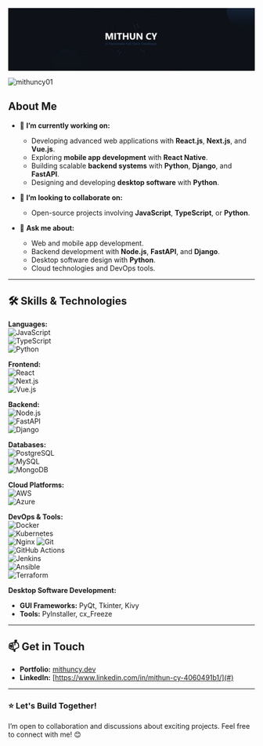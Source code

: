 <img align="center" src="./github-cover.jpg" alt="cover"/>

<p align="left">
  <img
    src="https://komarev.com/ghpvc/?username=mithuncy01&label=Profile%20views&color=0e75b6&style=flat"
    alt="mithuncy01"
  />
</p>

<h2>About Me </h2>

- 🔭 **I’m currently working on:**  
  - Developing advanced web applications with **React.js**, **Next.js**, and **Vue.js**.  
  - Exploring **mobile app development** with **React Native**.  
  - Building scalable **backend systems** with **Python**, **Django**, and **FastAPI**.  
  - Designing and developing **desktop software** with **Python**.  

- 👯 **I’m looking to collaborate on:**  
  - Open-source projects involving **JavaScript**, **TypeScript**, or **Python**.  

- 💬 **Ask me about:**  
  - Web and mobile app development.  
  - Backend development with **Node.js**, **FastAPI**, and **Django**.  
  - Desktop software design with **Python**.  
  - Cloud technologies and DevOps tools.  

---

## 🛠️ Skills & Technologies  

  **Languages:**  
![JavaScript](https://img.shields.io/badge/-JavaScript-F7DF1E?logo=javascript&logoColor=black&style=flat)  
![TypeScript](https://img.shields.io/badge/-TypeScript-3178C6?logo=typescript&logoColor=white&style=flat)  
![Python](https://img.shields.io/badge/-Python-3776AB?logo=python&logoColor=white&style=flat)  

**Frontend:**  
![React](https://img.shields.io/badge/-React-61DAFB?logo=react&logoColor=white&style=flat)  
![Next.js](https://img.shields.io/badge/-Next.js-000000?logo=next.js&logoColor=white&style=flat)  
![Vue.js](https://img.shields.io/badge/-Vue.js-4FC08D?logo=vue.js&logoColor=white&style=flat)  

**Backend:**  
![Node.js](https://img.shields.io/badge/-Node.js-339933?logo=node.js&logoColor=white&style=flat)  
![FastAPI](https://img.shields.io/badge/-FastAPI-009688?logo=fastapi&logoColor=white&style=flat)  
![Django](https://img.shields.io/badge/-Django-092E20?logo=django&logoColor=white&style=flat)  

**Databases:**  
![PostgreSQL](https://img.shields.io/badge/-PostgreSQL-336791?logo=postgresql&logoColor=white&style=flat)  
![MySQL](https://img.shields.io/badge/-MySQL-4479A1?logo=mysql&logoColor=white&style=flat)  
![MongoDB](https://img.shields.io/badge/-MongoDB-47A248?logo=mongodb&logoColor=white&style=flat)  

**Cloud Platforms:**  
![AWS](https://img.shields.io/badge/-AWS-232F3E?logo=amazon-aws&logoColor=white&style=flat)  
![Azure](https://img.shields.io/badge/-Azure-0078D4?logo=microsoft-azure&logoColor=white&style=flat)  

**DevOps & Tools:**  
![Docker](https://img.shields.io/badge/-Docker-2496ED?logo=docker&logoColor=white&style=flat)  
![Kubernetes](https://img.shields.io/badge/-Kubernetes-326CE5?logo=kubernetes&logoColor=white&style=flat)  
![Nginx](https://img.shields.io/badge/-Nginx-009639?logo=nginx&logoColor=white&style=flat)
![Git](https://img.shields.io/badge/-Git-F05032?logo=git&logoColor=white&style=flat)  
![GitHub Actions](https://img.shields.io/badge/-GitHub%20Actions-2088FF?logo=github-actions&logoColor=white&style=flat)  
![Jenkins](https://img.shields.io/badge/-Jenkins-D24939?logo=jenkins&logoColor=white&style=flat)  
![Ansible](https://img.shields.io/badge/-Ansible-EE0000?logo=ansible&logoColor=white&style=flat)  
![Terraform](https://img.shields.io/badge/-Terraform-7B42BC?logo=terraform&logoColor=white&style=flat)  


**Desktop Software Development:**  
- **GUI Frameworks:** PyQt, Tkinter, Kivy  
- **Tools:** PyInstaller, cx_Freeze  

---

## 📫 Get in Touch  

- **Portfolio:** [mithuncy.dev](#)  
- **LinkedIn:** [https://www.linkedin.com/in/mithun-cy-4060491b1/](#)  


---

### ⭐ Let's Build Together!  
I’m open to collaboration and discussions about exciting projects. Feel free to connect with me! 😊  


